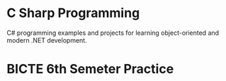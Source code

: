 # C Sharp Programming
C# programming examples and projects for learning object-oriented and modern .NET development.
# BICTE 6th Semeter Practice
